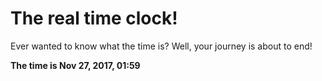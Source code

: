 # The real time clock!

Ever wanted to know what the time is? Well, your journey is about to end!

**The time is Nov 27, 2017, 01:59**